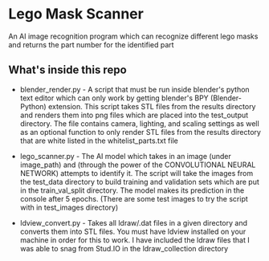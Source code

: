 # Lego Mask Scanner

An AI image recognition program which can recognize different lego masks and returns the part number for the identified part

## What's inside this repo

* blender_render.py - A script that must be run inside blender's python text editor which can only work by getting blender's BPY (Blender-Python) extension. This script takes STL files from the results directory and renders them into png files which are placed into the test_output directory. The file contains camera, lighting, and scaling settings as well as an optional function to only render STL files from the results directory that are white listed in the whitelist_parts.txt file

* lego_scanner.py - The AI model which takes in an image (under image_path) and (through the power of the CONVOLUTIONAL NEURAL NETWORK) attempts to identify it. The script will take the images from the test_data directory to build training and validation sets which are put in the train_val_split directory. The model makes its prediction in the console after 5 epochs. (There are some test images to try the script with in test_images directory)

* ldview_convert.py - Takes all ldraw/.dat files in a given directory and converts them into STL files. You must have ldview installed on your machine in order for this to work. I have included the ldraw files that I was able to snag from Stud.IO in the ldraw_collection directory